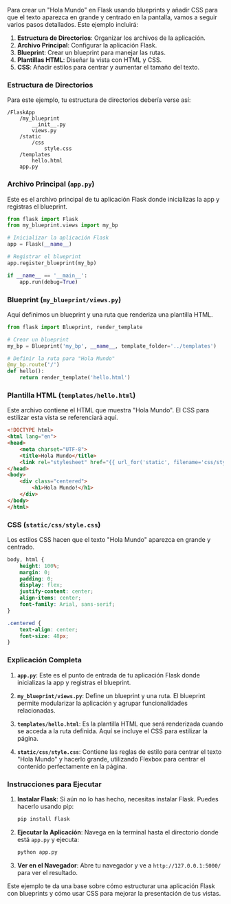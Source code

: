 Para crear un "Hola Mundo" en Flask usando blueprints y añadir CSS para que el texto aparezca en grande y centrado en la pantalla, vamos a seguir varios pasos detallados. Este ejemplo incluirá:

1. **Estructura de Directorios**: Organizar los archivos de la aplicación.
2. **Archivo Principal**: Configurar la aplicación Flask.
3. **Blueprint**: Crear un blueprint para manejar las rutas.
4. **Plantillas HTML**: Diseñar la vista con HTML y CSS.
5. **CSS**: Añadir estilos para centrar y aumentar el tamaño del texto.

### Estructura de Directorios

Para este ejemplo, tu estructura de directorios debería verse así:

```
/FlaskApp
    /my_blueprint
        __init__.py
        views.py
    /static
        /css
            style.css
    /templates
        hello.html
    app.py
```

### Archivo Principal (`app.py`)

Este es el archivo principal de tu aplicación Flask donde inicializas la app y registras el blueprint.

```python
from flask import Flask
from my_blueprint.views import my_bp

# Inicializar la aplicación Flask
app = Flask(__name__)

# Registrar el blueprint
app.register_blueprint(my_bp)

if __name__ == '__main__':
    app.run(debug=True)
```

### Blueprint (`my_blueprint/views.py`)

Aquí definimos un blueprint y una ruta que renderiza una plantilla HTML.

```python
from flask import Blueprint, render_template

# Crear un blueprint
my_bp = Blueprint('my_bp', __name__, template_folder='../templates')

# Definir la ruta para "Hola Mundo"
@my_bp.route('/')
def hello():
    return render_template('hello.html')
```

### Plantilla HTML (`templates/hello.html`)

Este archivo contiene el HTML que muestra "Hola Mundo". El CSS para estilizar esta vista se referenciará aquí.

```html
<!DOCTYPE html>
<html lang="en">
<head>
    <meta charset="UTF-8">
    <title>Hola Mundo</title>
    <link rel="stylesheet" href="{{ url_for('static', filename='css/style.css') }}">
</head>
<body>
    <div class="centered">
        <h1>Hola Mundo!</h1>
    </div>
</body>
</html>
```

### CSS (`static/css/style.css`)

Los estilos CSS hacen que el texto "Hola Mundo" aparezca en grande y centrado.

```css
body, html {
    height: 100%;
    margin: 0;
    padding: 0;
    display: flex;
    justify-content: center;
    align-items: center;
    font-family: Arial, sans-serif;
}

.centered {
    text-align: center;
    font-size: 48px;
}
```

### Explicación Completa

1. **`app.py`**: Este es el punto de entrada de tu aplicación Flask donde inicializas la app y registras el blueprint.

2. **`my_blueprint/views.py`**: Define un blueprint y una ruta. El blueprint permite modularizar la aplicación y agrupar funcionalidades relacionadas.

3. **`templates/hello.html`**: Es la plantilla HTML que será renderizada cuando se acceda a la ruta definida. Aquí se incluye el CSS para estilizar la página.

4. **`static/css/style.css`**: Contiene las reglas de estilo para centrar el texto "Hola Mundo" y hacerlo grande, utilizando Flexbox para centrar el contenido perfectamente en la página.

### Instrucciones para Ejecutar

1. **Instalar Flask**: Si aún no lo has hecho, necesitas instalar Flask. Puedes hacerlo usando pip:
   
   ```bash
   pip install Flask
   ```

2. **Ejecutar la Aplicación**: Navega en la terminal hasta el directorio donde está `app.py` y ejecuta:
   
   ```bash
   python app.py
   ```

3. **Ver en el Navegador**: Abre tu navegador y ve a `http://127.0.0.1:5000/` para ver el resultado.

Este ejemplo te da una base sobre cómo estructurar una aplicación Flask con blueprints y cómo usar CSS para mejorar la presentación de tus vistas.
